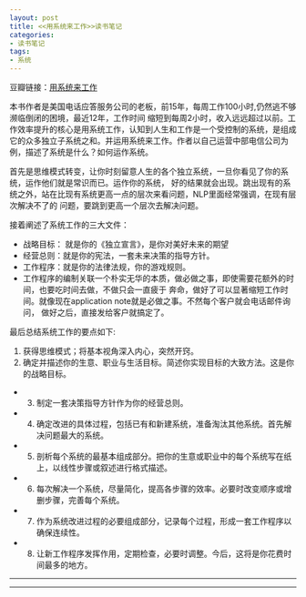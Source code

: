 ```yaml
---
layout: post
title: <<用系统来工作>>读书笔记
categories:
- 读书笔记
tags:
- 系统
---
```

豆瓣链接：[用系统来工作](http://book.douban.com/subject/25894706/)

 本书作者是美国电话应答服务公司的老板，前15年，每周工作100小时,仍然逃不够濒临倒闭的困境，最近12年，工作时间
缩短到每周2小时，收入远远超过以前。工作效率提升的核心是用系统工作，认知到人生和工作是一个受控制的系统，是组成
它的众多独立子系统之和。并运用系统来工作。作者以自己运营中部电信公司为例，描述了系统是什么？如何运作系统。

 首先是思维模式转变，让你时刻留意人生的各个独立系统，一旦你看见了你的系统，运作他们就是常识而已。运作你的系统，
好的结果就会出现。跳出现有的系统之外，站在比现有系统更高一点的层次来看问题，NLP里面经常强调，在现有层次解决不了的
问题，要跳到更高一个层次去解决问题。

接着阐述了系统工作的三大文件：
-  战略目标： 就是你的《独立宣言》，是你对美好未来的期望
-  经营总则：就是你的宪法，一套未来决策的指导方针。
-  工作程序：就是你的法律法规，你的游戏规则。
-  工作程序的编制关联一个朴实无华的本质，做必做之事，即使需要花额外的时间，也要吃时间去做，不做只会一直疲于
    奔命，做好了可以显著缩短工作时间。就像现在application note就是必做之事。不然每个客户就会电话邮件询问，
    做好之后，直接发给客户就搞定了。

最后总结系统工作的要点如下:      

1. 获得思维模式；将基本视角深入内心，突然开窍。 
2. 确定并描述你的生意、职业与生活目标。简述你实现目标的大致方法。这是你的战略目标。
- 3. 制定一套决策指导方针作为你的经营总则。 
- 4. 确定改进的具体过程，包括已有和新建系统，准备淘汰其他系统。首先解决问题最大的系统。
- 5. 剖析每个系统的最基本组成部分。把你的生意或职业中的每个系统写在纸上，以线性步骤或叙述进行格式描述。
- 6. 每次解决一个系统，尽量简化，提高各步骤的效率。必要时改变顺序或增删步骤，完善每个系统。 
- 7. 作为系统改进过程的必要组成部分，记录每个过程，形成一套工作程序以确保连续性。 
- 8. 让新工作程序发挥作用，定期检查，必要时调整。今后，这将是你花费时间最多的地方。


----
****
